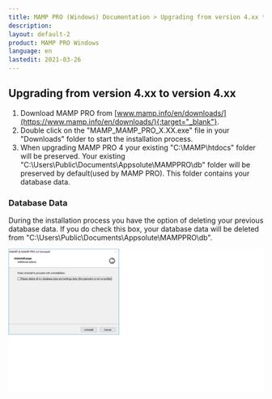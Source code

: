 ```yaml
---
title: MAMP PRO (Windows) Documentation > Upgrading from version 4.xx to version 4.xx
description: 
layout: default-2
product: MAMP PRO Windows
language: en
lastedit: 2021-03-26
---
```


## Upgrading from version 4.xx to version 4.xx

1. Download MAMP PRO from [www.mamp.info/en/downloads/](https://www.mamp.info/en/downloads/){:target="_blank"}.
2. Double click on the "MAMP_MAMP_PRO_X.XX.exe" file in your "Downloads" folder to start the installation process.
3. When upgrading MAMP PRO 4 your existing "C:\MAMP\htdocs\" folder will be preserved. Your existing "C:\Users\Public\Documents\Appsolute\MAMPPRO\db\" folder will be preserved by default(used by MAMP PRO). This folder contains your database data.

### Database Data

During the installation process you have the option of deleting your previous database data. If you do check this box, your database data will be deleted from "C:\Users\Public\Documents\Appsolute\MAMPPRO\db\".

![MAMP](/en/MAMP-PRO-Windows/Installation/MAMP-PRO-4xx-4xx-Upgrade/InstallDeleteDatabases.png)